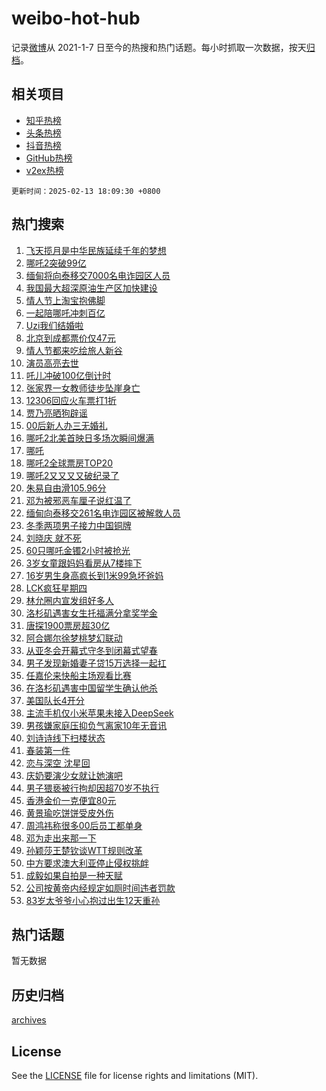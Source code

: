 # weibo-hot-hub

记录[微博](https://www.weibo.com)从 2021-1-7 日至今的热搜和热门话题。每小时抓取一次数据，按天[归档](archives)。

## 相关项目

- [知乎热榜](https://github.com/lonnyzhang423/zhihu-hot-hub)
- [头条热榜](https://github.com/lonnyzhang423/toutiao-hot-hub)
- [抖音热榜](https://github.com/lonnyzhang423/douyin-hot-hub)
- [GitHub热榜](https://github.com/lonnyzhang423/github-hot-hub)
- [v2ex热榜](https://github.com/lonnyzhang423/v2ex-hot-hub)


`更新时间：2025-02-13 18:09:30 +0800`

## 热门搜索

1. [飞天揽月是中华民族延续千年的梦想](https://m.weibo.cn/search?containerid=100103type%3D1%26t%3D10%26q%3D%23%E9%A3%9E%E5%A4%A9%E6%8F%BD%E6%9C%88%E6%98%AF%E4%B8%AD%E5%8D%8E%E6%B0%91%E6%97%8F%E5%BB%B6%E7%BB%AD%E5%8D%83%E5%B9%B4%E7%9A%84%E6%A2%A6%E6%83%B3%23&stream_entry_id=51&isnewpage=1&extparam=seat%3D1%26stream_entry_id%3D51%26c_type%3D51%26pos%3D0%26cate%3D10103%26q%3D%2523%25E9%25A3%259E%25E5%25A4%25A9%25E6%258F%25BD%25E6%259C%2588%25E6%2598%25AF%25E4%25B8%25AD%25E5%258D%258E%25E6%25B0%2591%25E6%2597%258F%25E5%25BB%25B6%25E7%25BB%25AD%25E5%258D%2583%25E5%25B9%25B4%25E7%259A%2584%25E6%25A2%25A6%25E6%2583%25B3%2523%26dgr%3D0%26filter_type%3Drealtimehot%26display_time%3D1739441369%26pre_seqid%3D17394413691989217237831)
1. [哪吒2突破99亿](https://m.weibo.cn/search?containerid=100103type%3D1%26t%3D10%26q%3D%23%E5%93%AA%E5%90%922%E7%AA%81%E7%A0%B499%E4%BA%BF%23&stream_entry_id=31&isnewpage=1&extparam=seat%3D1%26lcate%3D5001%26q%3D%2523%25E5%2593%25AA%25E5%2590%25922%25E7%25AA%2581%25E7%25A0%25B499%25E4%25BA%25BF%2523%26dgr%3D0%26filter_type%3Drealtimehot%26band_rank%3D1%26c_type%3D31%26pos%3D0%26flag%3D1%26cate%3D5001%26realpos%3D1%26stream_entry_id%3D31%26display_time%3D1739441369%26pre_seqid%3D17394413691989217237831)
1. [缅甸将向泰移交7000名电诈园区人员](https://m.weibo.cn/search?containerid=100103type%3D1%26t%3D10%26q%3D%23%E7%BC%85%E7%94%B8%E5%B0%86%E5%90%91%E6%B3%B0%E7%A7%BB%E4%BA%A47000%E5%90%8D%E7%94%B5%E8%AF%88%E5%9B%AD%E5%8C%BA%E4%BA%BA%E5%91%98%23&stream_entry_id=31&isnewpage=1&extparam=seat%3D1%26lcate%3D5001%26q%3D%2523%25E7%25BC%2585%25E7%2594%25B8%25E5%25B0%2586%25E5%2590%2591%25E6%25B3%25B0%25E7%25A7%25BB%25E4%25BA%25A47000%25E5%2590%258D%25E7%2594%25B5%25E8%25AF%2588%25E5%259B%25AD%25E5%258C%25BA%25E4%25BA%25BA%25E5%2591%2598%2523%26dgr%3D0%26filter_type%3Drealtimehot%26band_rank%3D2%26c_type%3D31%26pos%3D1%26flag%3D1%26cate%3D5001%26realpos%3D2%26stream_entry_id%3D31%26display_time%3D1739441369%26pre_seqid%3D17394413691989217237831)
1. [我国最大超深原油生产区加快建设](https://m.weibo.cn/search?containerid=100103type%3D1%26t%3D10%26q%3D%23%E6%88%91%E5%9B%BD%E6%9C%80%E5%A4%A7%E8%B6%85%E6%B7%B1%E5%8E%9F%E6%B2%B9%E7%94%9F%E4%BA%A7%E5%8C%BA%E5%8A%A0%E5%BF%AB%E5%BB%BA%E8%AE%BE%23&stream_entry_id=31&isnewpage=1&extparam=seat%3D1%26lcate%3D5001%26q%3D%2523%25E6%2588%2591%25E5%259B%25BD%25E6%259C%2580%25E5%25A4%25A7%25E8%25B6%2585%25E6%25B7%25B1%25E5%258E%259F%25E6%25B2%25B9%25E7%2594%259F%25E4%25BA%25A7%25E5%258C%25BA%25E5%258A%25A0%25E5%25BF%25AB%25E5%25BB%25BA%25E8%25AE%25BE%2523%26dgr%3D0%26filter_type%3Drealtimehot%26band_rank%3D3%26c_type%3D31%26pos%3D2%26flag%3D1%26cate%3D5001%26realpos%3D3%26stream_entry_id%3D31%26display_time%3D1739441369%26pre_seqid%3D17394413691989217237831)
1. [情人节上淘宝抱佛脚](https://m.weibo.cn/search?containerid=100103type%3D1%26t%3D10%26q%3D%23%E6%83%85%E4%BA%BA%E8%8A%82%E4%B8%8A%E6%B7%98%E5%AE%9D%E6%8A%B1%E4%BD%9B%E8%84%9A%23&stream_entry_id=31&isnewpage=1&extparam=seat%3D1%26lcate%3D5001%26q%3D%2523%25E6%2583%2585%25E4%25BA%25BA%25E8%258A%2582%25E4%25B8%258A%25E6%25B7%2598%25E5%25AE%259D%25E6%258A%25B1%25E4%25BD%259B%25E8%2584%259A%2523%26dgr%3D0%26topic_ad%3D1%26adid%3D275898%26c_type%3D31%26pos%3D3%26cate%3D5001%26is_ad_pos%3D1%26band_rank%3D4%26filter_type%3Drealtimehot%26stream_entry_id%3D31%26display_time%3D1739441369%26pre_seqid%3D17394413691989217237831)
1. [一起陪哪吒冲刺百亿](https://m.weibo.cn/search?containerid=100103type%3D1%26t%3D10%26q%3D%23%E4%B8%80%E8%B5%B7%E9%99%AA%E5%93%AA%E5%90%92%E5%86%B2%E5%88%BA%E7%99%BE%E4%BA%BF%23&stream_entry_id=31&isnewpage=1&extparam=seat%3D1%26lcate%3D5001%26q%3D%2523%25E4%25B8%2580%25E8%25B5%25B7%25E9%2599%25AA%25E5%2593%25AA%25E5%2590%2592%25E5%2586%25B2%25E5%2588%25BA%25E7%2599%25BE%25E4%25BA%25BF%2523%26dgr%3D0%26filter_type%3Drealtimehot%26band_rank%3D4%26c_type%3D31%26pos%3D4%26flag%3D16%26cate%3D5001%26realpos%3D4%26stream_entry_id%3D31%26display_time%3D1739441369%26pre_seqid%3D17394413691989217237831)
1. [Uzi我们结婚啦](https://m.weibo.cn/search?containerid=100103type%3D1%26t%3D10%26q%3DUzi%E6%88%91%E4%BB%AC%E7%BB%93%E5%A9%9A%E5%95%A6&stream_entry_id=31&isnewpage=1&extparam=seat%3D1%26lcate%3D5001%26q%3DUzi%25E6%2588%2591%25E4%25BB%25AC%25E7%25BB%2593%25E5%25A9%259A%25E5%2595%25A6%26dgr%3D0%26filter_type%3Drealtimehot%26band_rank%3D5%26c_type%3D31%26pos%3D5%26flag%3D1%26cate%3D5001%26realpos%3D5%26stream_entry_id%3D31%26display_time%3D1739441369%26pre_seqid%3D17394413691989217237831)
1. [北京到成都票价仅47元](https://m.weibo.cn/search?containerid=100103type%3D1%26t%3D10%26q%3D%23%E5%8C%97%E4%BA%AC%E5%88%B0%E6%88%90%E9%83%BD%E7%A5%A8%E4%BB%B7%E4%BB%8547%E5%85%83%23&stream_entry_id=31&isnewpage=1&extparam=seat%3D1%26lcate%3D5001%26q%3D%2523%25E5%258C%2597%25E4%25BA%25AC%25E5%2588%25B0%25E6%2588%2590%25E9%2583%25BD%25E7%25A5%25A8%25E4%25BB%25B7%25E4%25BB%258547%25E5%2585%2583%2523%26dgr%3D0%26filter_type%3Drealtimehot%26band_rank%3D6%26c_type%3D31%26pos%3D6%26flag%3D1%26cate%3D5001%26realpos%3D6%26stream_entry_id%3D31%26display_time%3D1739441369%26pre_seqid%3D17394413691989217237831)
1. [情人节都来吃绘旅人新谷](https://m.weibo.cn/search?containerid=100103type%3D1%26t%3D10%26q%3D%23%E6%83%85%E4%BA%BA%E8%8A%82%E9%83%BD%E6%9D%A5%E5%90%83%E7%BB%98%E6%97%85%E4%BA%BA%E6%96%B0%E8%B0%B7%23&stream_entry_id=31&isnewpage=1&extparam=seat%3D1%26lcate%3D5001%26q%3D%2523%25E6%2583%2585%25E4%25BA%25BA%25E8%258A%2582%25E9%2583%25BD%25E6%259D%25A5%25E5%2590%2583%25E7%25BB%2598%25E6%2597%2585%25E4%25BA%25BA%25E6%2596%25B0%25E8%25B0%25B7%2523%26dgr%3D0%26topic_ad%3D1%26adid%3D275975%26c_type%3D31%26pos%3D7%26cate%3D5001%26is_ad_pos%3D1%26band_rank%3D7%26filter_type%3Drealtimehot%26stream_entry_id%3D31%26display_time%3D1739441369%26pre_seqid%3D17394413691989217237831)
1. [演员高亮去世](https://m.weibo.cn/search?containerid=100103type%3D1%26t%3D10%26q%3D%23%E6%BC%94%E5%91%98%E9%AB%98%E4%BA%AE%E5%8E%BB%E4%B8%96%23&stream_entry_id=31&isnewpage=1&extparam=seat%3D1%26lcate%3D5001%26q%3D%2523%25E6%25BC%2594%25E5%2591%2598%25E9%25AB%2598%25E4%25BA%25AE%25E5%258E%25BB%25E4%25B8%2596%2523%26dgr%3D0%26filter_type%3Drealtimehot%26band_rank%3D7%26c_type%3D31%26pos%3D8%26flag%3D1%26cate%3D5001%26realpos%3D7%26stream_entry_id%3D31%26display_time%3D1739441369%26pre_seqid%3D17394413691989217237831)
1. [吒儿冲破100亿倒计时](https://m.weibo.cn/search?containerid=100103type%3D1%26t%3D10%26q%3D%23%E5%90%92%E5%84%BF%E5%86%B2%E7%A0%B4100%E4%BA%BF%E5%80%92%E8%AE%A1%E6%97%B6%23&stream_entry_id=31&isnewpage=1&extparam=seat%3D1%26lcate%3D5001%26q%3D%2523%25E5%2590%2592%25E5%2584%25BF%25E5%2586%25B2%25E7%25A0%25B4100%25E4%25BA%25BF%25E5%2580%2592%25E8%25AE%25A1%25E6%2597%25B6%2523%26dgr%3D0%26filter_type%3Drealtimehot%26band_rank%3D8%26c_type%3D31%26pos%3D9%26flag%3D16%26cate%3D5001%26realpos%3D8%26stream_entry_id%3D31%26display_time%3D1739441369%26pre_seqid%3D17394413691989217237831)
1. [张家界一女教师徒步坠崖身亡](https://m.weibo.cn/search?containerid=100103type%3D1%26t%3D10%26q%3D%23%E5%BC%A0%E5%AE%B6%E7%95%8C%E4%B8%80%E5%A5%B3%E6%95%99%E5%B8%88%E5%BE%92%E6%AD%A5%E5%9D%A0%E5%B4%96%E8%BA%AB%E4%BA%A1%23&stream_entry_id=31&isnewpage=1&extparam=seat%3D1%26lcate%3D5001%26q%3D%2523%25E5%25BC%25A0%25E5%25AE%25B6%25E7%2595%258C%25E4%25B8%2580%25E5%25A5%25B3%25E6%2595%2599%25E5%25B8%2588%25E5%25BE%2592%25E6%25AD%25A5%25E5%259D%25A0%25E5%25B4%2596%25E8%25BA%25AB%25E4%25BA%25A1%2523%26dgr%3D0%26filter_type%3Drealtimehot%26band_rank%3D9%26c_type%3D31%26pos%3D10%26flag%3D0%26cate%3D5001%26realpos%3D9%26stream_entry_id%3D31%26display_time%3D1739441369%26pre_seqid%3D17394413691989217237831)
1. [12306回应火车票打1折](https://m.weibo.cn/search?containerid=100103type%3D1%26t%3D10%26q%3D%2312306%E5%9B%9E%E5%BA%94%E7%81%AB%E8%BD%A6%E7%A5%A8%E6%89%931%E6%8A%98%23&stream_entry_id=31&isnewpage=1&extparam=seat%3D1%26lcate%3D5001%26q%3D%252312306%25E5%259B%259E%25E5%25BA%2594%25E7%2581%25AB%25E8%25BD%25A6%25E7%25A5%25A8%25E6%2589%25931%25E6%258A%2598%2523%26dgr%3D0%26filter_type%3Drealtimehot%26band_rank%3D10%26c_type%3D31%26pos%3D11%26flag%3D1%26cate%3D5001%26realpos%3D10%26stream_entry_id%3D31%26display_time%3D1739441369%26pre_seqid%3D17394413691989217237831)
1. [贾乃亮晒狗辟谣](https://m.weibo.cn/search?containerid=100103type%3D1%26t%3D10%26q%3D%E8%B4%BE%E4%B9%83%E4%BA%AE%E6%99%92%E7%8B%97%E8%BE%9F%E8%B0%A3&stream_entry_id=31&isnewpage=1&extparam=seat%3D1%26lcate%3D5001%26q%3D%25E8%25B4%25BE%25E4%25B9%2583%25E4%25BA%25AE%25E6%2599%2592%25E7%258B%2597%25E8%25BE%259F%25E8%25B0%25A3%26dgr%3D0%26filter_type%3Drealtimehot%26band_rank%3D11%26c_type%3D31%26pos%3D12%26flag%3D2%26cate%3D5001%26realpos%3D11%26stream_entry_id%3D31%26display_time%3D1739441369%26pre_seqid%3D17394413691989217237831)
1. [00后新人办三无婚礼](https://m.weibo.cn/search?containerid=100103type%3D1%26t%3D10%26q%3D%2300%E5%90%8E%E6%96%B0%E4%BA%BA%E5%8A%9E%E4%B8%89%E6%97%A0%E5%A9%9A%E7%A4%BC%23&stream_entry_id=31&isnewpage=1&extparam=seat%3D1%26lcate%3D5001%26q%3D%252300%25E5%2590%258E%25E6%2596%25B0%25E4%25BA%25BA%25E5%258A%259E%25E4%25B8%2589%25E6%2597%25A0%25E5%25A9%259A%25E7%25A4%25BC%2523%26dgr%3D0%26filter_type%3Drealtimehot%26band_rank%3D12%26c_type%3D31%26pos%3D13%26flag%3D1%26cate%3D5001%26realpos%3D12%26stream_entry_id%3D31%26display_time%3D1739441369%26pre_seqid%3D17394413691989217237831)
1. [哪吒2北美首映日多场次瞬间爆满](https://m.weibo.cn/search?containerid=100103type%3D1%26t%3D10%26q%3D%23%E5%93%AA%E5%90%922%E5%8C%97%E7%BE%8E%E9%A6%96%E6%98%A0%E6%97%A5%E5%A4%9A%E5%9C%BA%E6%AC%A1%E7%9E%AC%E9%97%B4%E7%88%86%E6%BB%A1%23&stream_entry_id=31&isnewpage=1&extparam=seat%3D1%26lcate%3D5001%26q%3D%2523%25E5%2593%25AA%25E5%2590%25922%25E5%258C%2597%25E7%25BE%258E%25E9%25A6%2596%25E6%2598%25A0%25E6%2597%25A5%25E5%25A4%259A%25E5%259C%25BA%25E6%25AC%25A1%25E7%259E%25AC%25E9%2597%25B4%25E7%2588%2586%25E6%25BB%25A1%2523%26dgr%3D0%26filter_type%3Drealtimehot%26band_rank%3D13%26c_type%3D31%26pos%3D14%26flag%3D1%26cate%3D5001%26realpos%3D13%26stream_entry_id%3D31%26display_time%3D1739441369%26pre_seqid%3D17394413691989217237831)
1. [哪吒](https://m.weibo.cn/search?containerid=100103type%3D1%26t%3D10%26q%3D%E5%93%AA%E5%90%92&stream_entry_id=31&isnewpage=1&extparam=seat%3D1%26lcate%3D5001%26q%3D%25E5%2593%25AA%25E5%2590%2592%26dgr%3D0%26filter_type%3Drealtimehot%26band_rank%3D14%26c_type%3D31%26pos%3D15%26flag%3D0%26cate%3D5001%26realpos%3D14%26stream_entry_id%3D31%26display_time%3D1739441369%26pre_seqid%3D17394413691989217237831)
1. [哪吒2全球票房TOP20](https://m.weibo.cn/search?containerid=100103type%3D1%26t%3D10%26q%3D%23%E5%93%AA%E5%90%922%E5%85%A8%E7%90%83%E7%A5%A8%E6%88%BFTOP20%23&stream_entry_id=31&isnewpage=1&extparam=seat%3D1%26lcate%3D5001%26q%3D%2523%25E5%2593%25AA%25E5%2590%25922%25E5%2585%25A8%25E7%2590%2583%25E7%25A5%25A8%25E6%2588%25BFTOP20%2523%26dgr%3D0%26filter_type%3Drealtimehot%26band_rank%3D15%26c_type%3D31%26pos%3D16%26flag%3D0%26cate%3D5001%26realpos%3D15%26stream_entry_id%3D31%26display_time%3D1739441369%26pre_seqid%3D17394413691989217237831)
1. [哪吒2又又又又破纪录了](https://m.weibo.cn/search?containerid=100103type%3D1%26t%3D10%26q%3D%23%E5%93%AA%E5%90%922%E5%8F%88%E5%8F%88%E5%8F%88%E5%8F%88%E7%A0%B4%E7%BA%AA%E5%BD%95%E4%BA%86%23&stream_entry_id=31&isnewpage=1&extparam=seat%3D1%26lcate%3D5001%26q%3D%2523%25E5%2593%25AA%25E5%2590%25922%25E5%258F%2588%25E5%258F%2588%25E5%258F%2588%25E5%258F%2588%25E7%25A0%25B4%25E7%25BA%25AA%25E5%25BD%2595%25E4%25BA%2586%2523%26dgr%3D0%26filter_type%3Drealtimehot%26band_rank%3D16%26c_type%3D31%26pos%3D17%26flag%3D1%26cate%3D5001%26realpos%3D16%26stream_entry_id%3D31%26display_time%3D1739441369%26pre_seqid%3D17394413691989217237831)
1. [朱易自由滑105.96分](https://m.weibo.cn/search?containerid=100103type%3D1%26t%3D10%26q%3D%23%E6%9C%B1%E6%98%93%E8%87%AA%E7%94%B1%E6%BB%91105.96%E5%88%86%23&stream_entry_id=31&isnewpage=1&extparam=seat%3D1%26lcate%3D5001%26q%3D%2523%25E6%259C%25B1%25E6%2598%2593%25E8%2587%25AA%25E7%2594%25B1%25E6%25BB%2591105.96%25E5%2588%2586%2523%26dgr%3D0%26filter_type%3Drealtimehot%26band_rank%3D17%26c_type%3D31%26pos%3D18%26flag%3D1%26cate%3D5001%26realpos%3D17%26stream_entry_id%3D31%26display_time%3D1739441369%26pre_seqid%3D17394413691989217237831)
1. [邓为被邪恶车厘子说红温了](https://m.weibo.cn/search?containerid=100103type%3D1%26t%3D10%26q%3D%23%E9%82%93%E4%B8%BA%E8%A2%AB%E9%82%AA%E6%81%B6%E8%BD%A6%E5%8E%98%E5%AD%90%E8%AF%B4%E7%BA%A2%E6%B8%A9%E4%BA%86%23&stream_entry_id=31&isnewpage=1&extparam=seat%3D1%26lcate%3D5001%26q%3D%2523%25E9%2582%2593%25E4%25B8%25BA%25E8%25A2%25AB%25E9%2582%25AA%25E6%2581%25B6%25E8%25BD%25A6%25E5%258E%2598%25E5%25AD%2590%25E8%25AF%25B4%25E7%25BA%25A2%25E6%25B8%25A9%25E4%25BA%2586%2523%26dgr%3D0%26filter_type%3Drealtimehot%26band_rank%3D18%26c_type%3D31%26pos%3D19%26flag%3D1%26cate%3D5001%26realpos%3D18%26stream_entry_id%3D31%26display_time%3D1739441369%26pre_seqid%3D17394413691989217237831)
1. [缅甸向泰移交261名电诈园区被解救人员](https://m.weibo.cn/search?containerid=100103type%3D1%26t%3D10%26q%3D%23%E7%BC%85%E7%94%B8%E5%90%91%E6%B3%B0%E7%A7%BB%E4%BA%A4261%E5%90%8D%E7%94%B5%E8%AF%88%E5%9B%AD%E5%8C%BA%E8%A2%AB%E8%A7%A3%E6%95%91%E4%BA%BA%E5%91%98%23&stream_entry_id=31&isnewpage=1&extparam=seat%3D1%26lcate%3D5001%26q%3D%2523%25E7%25BC%2585%25E7%2594%25B8%25E5%2590%2591%25E6%25B3%25B0%25E7%25A7%25BB%25E4%25BA%25A4261%25E5%2590%258D%25E7%2594%25B5%25E8%25AF%2588%25E5%259B%25AD%25E5%258C%25BA%25E8%25A2%25AB%25E8%25A7%25A3%25E6%2595%2591%25E4%25BA%25BA%25E5%2591%2598%2523%26dgr%3D0%26filter_type%3Drealtimehot%26band_rank%3D19%26c_type%3D31%26pos%3D20%26flag%3D0%26cate%3D5001%26realpos%3D19%26stream_entry_id%3D31%26display_time%3D1739441369%26pre_seqid%3D17394413691989217237831)
1. [冬季两项男子接力中国铜牌](https://m.weibo.cn/search?containerid=100103type%3D1%26t%3D10%26q%3D%23%E5%86%AC%E5%AD%A3%E4%B8%A4%E9%A1%B9%E7%94%B7%E5%AD%90%E6%8E%A5%E5%8A%9B%E4%B8%AD%E5%9B%BD%E9%93%9C%E7%89%8C%23&stream_entry_id=31&isnewpage=1&extparam=seat%3D1%26lcate%3D5001%26q%3D%2523%25E5%2586%25AC%25E5%25AD%25A3%25E4%25B8%25A4%25E9%25A1%25B9%25E7%2594%25B7%25E5%25AD%2590%25E6%258E%25A5%25E5%258A%259B%25E4%25B8%25AD%25E5%259B%25BD%25E9%2593%259C%25E7%2589%258C%2523%26dgr%3D0%26filter_type%3Drealtimehot%26band_rank%3D20%26c_type%3D31%26pos%3D21%26flag%3D1%26cate%3D5001%26realpos%3D20%26stream_entry_id%3D31%26display_time%3D1739441369%26pre_seqid%3D17394413691989217237831)
1. [刘晓庆 就不死](https://m.weibo.cn/search?containerid=100103type%3D1%26t%3D10%26q%3D%E5%88%98%E6%99%93%E5%BA%86+%E5%B0%B1%E4%B8%8D%E6%AD%BB&stream_entry_id=31&isnewpage=1&extparam=seat%3D1%26lcate%3D5001%26q%3D%25E5%2588%2598%25E6%2599%2593%25E5%25BA%2586%2520%25E5%25B0%25B1%25E4%25B8%258D%25E6%25AD%25BB%26dgr%3D0%26filter_type%3Drealtimehot%26band_rank%3D21%26c_type%3D31%26pos%3D22%26flag%3D2%26cate%3D5001%26realpos%3D21%26stream_entry_id%3D31%26display_time%3D1739441369%26pre_seqid%3D17394413691989217237831)
1. [60只哪吒金镯2小时被抢光](https://m.weibo.cn/search?containerid=100103type%3D1%26t%3D10%26q%3D%2360%E5%8F%AA%E5%93%AA%E5%90%92%E9%87%91%E9%95%AF2%E5%B0%8F%E6%97%B6%E8%A2%AB%E6%8A%A2%E5%85%89%23&stream_entry_id=31&isnewpage=1&extparam=seat%3D1%26lcate%3D5001%26q%3D%252360%25E5%258F%25AA%25E5%2593%25AA%25E5%2590%2592%25E9%2587%2591%25E9%2595%25AF2%25E5%25B0%258F%25E6%2597%25B6%25E8%25A2%25AB%25E6%258A%25A2%25E5%2585%2589%2523%26dgr%3D0%26filter_type%3Drealtimehot%26band_rank%3D22%26c_type%3D31%26pos%3D23%26flag%3D1%26cate%3D5001%26realpos%3D22%26stream_entry_id%3D31%26display_time%3D1739441369%26pre_seqid%3D17394413691989217237831)
1. [3岁女童跟妈妈看房从7楼摔下](https://m.weibo.cn/search?containerid=100103type%3D1%26t%3D10%26q%3D%233%E5%B2%81%E5%A5%B3%E7%AB%A5%E8%B7%9F%E5%A6%88%E5%A6%88%E7%9C%8B%E6%88%BF%E4%BB%8E7%E6%A5%BC%E6%91%94%E4%B8%8B%23&stream_entry_id=31&isnewpage=1&extparam=seat%3D1%26lcate%3D5001%26q%3D%25233%25E5%25B2%2581%25E5%25A5%25B3%25E7%25AB%25A5%25E8%25B7%259F%25E5%25A6%2588%25E5%25A6%2588%25E7%259C%258B%25E6%2588%25BF%25E4%25BB%258E7%25E6%25A5%25BC%25E6%2591%2594%25E4%25B8%258B%2523%26dgr%3D0%26filter_type%3Drealtimehot%26band_rank%3D23%26c_type%3D31%26pos%3D24%26flag%3D1%26cate%3D5001%26realpos%3D23%26stream_entry_id%3D31%26display_time%3D1739441369%26pre_seqid%3D17394413691989217237831)
1. [16岁男生身高疯长到1米99急坏爸妈](https://m.weibo.cn/search?containerid=100103type%3D1%26t%3D10%26q%3D%2316%E5%B2%81%E7%94%B7%E7%94%9F%E8%BA%AB%E9%AB%98%E7%96%AF%E9%95%BF%E5%88%B01%E7%B1%B399%E6%80%A5%E5%9D%8F%E7%88%B8%E5%A6%88%23&stream_entry_id=31&isnewpage=1&extparam=seat%3D1%26lcate%3D5001%26q%3D%252316%25E5%25B2%2581%25E7%2594%25B7%25E7%2594%259F%25E8%25BA%25AB%25E9%25AB%2598%25E7%2596%25AF%25E9%2595%25BF%25E5%2588%25B01%25E7%25B1%25B399%25E6%2580%25A5%25E5%259D%258F%25E7%2588%25B8%25E5%25A6%2588%2523%26dgr%3D0%26filter_type%3Drealtimehot%26band_rank%3D24%26c_type%3D31%26pos%3D25%26flag%3D0%26cate%3D5001%26realpos%3D24%26stream_entry_id%3D31%26display_time%3D1739441369%26pre_seqid%3D17394413691989217237831)
1. [LCK疯狂星期四](https://m.weibo.cn/search?containerid=100103type%3D1%26t%3D10%26q%3D%23LCK%E7%96%AF%E7%8B%82%E6%98%9F%E6%9C%9F%E5%9B%9B%23&stream_entry_id=31&isnewpage=1&extparam=seat%3D1%26lcate%3D5001%26q%3D%2523LCK%25E7%2596%25AF%25E7%258B%2582%25E6%2598%259F%25E6%259C%259F%25E5%259B%259B%2523%26dgr%3D0%26filter_type%3Drealtimehot%26band_rank%3D25%26c_type%3D31%26pos%3D26%26flag%3D1%26cate%3D5001%26realpos%3D25%26stream_entry_id%3D31%26display_time%3D1739441369%26pre_seqid%3D17394413691989217237831)
1. [林允圈内宣发组好多人](https://m.weibo.cn/search?containerid=100103type%3D1%26t%3D10%26q%3D%23%E6%9E%97%E5%85%81%E5%9C%88%E5%86%85%E5%AE%A3%E5%8F%91%E7%BB%84%E5%A5%BD%E5%A4%9A%E4%BA%BA%23&stream_entry_id=31&isnewpage=1&extparam=seat%3D1%26lcate%3D5001%26q%3D%2523%25E6%259E%2597%25E5%2585%2581%25E5%259C%2588%25E5%2586%2585%25E5%25AE%25A3%25E5%258F%2591%25E7%25BB%2584%25E5%25A5%25BD%25E5%25A4%259A%25E4%25BA%25BA%2523%26dgr%3D0%26filter_type%3Drealtimehot%26band_rank%3D26%26c_type%3D31%26pos%3D27%26flag%3D1%26cate%3D5001%26realpos%3D26%26stream_entry_id%3D31%26display_time%3D1739441369%26pre_seqid%3D17394413691989217237831)
1. [洛杉矶遇害女生托福满分拿奖学金](https://m.weibo.cn/search?containerid=100103type%3D1%26t%3D10%26q%3D%23%E6%B4%9B%E6%9D%89%E7%9F%B6%E9%81%87%E5%AE%B3%E5%A5%B3%E7%94%9F%E6%89%98%E7%A6%8F%E6%BB%A1%E5%88%86%E6%8B%BF%E5%A5%96%E5%AD%A6%E9%87%91%23&stream_entry_id=31&isnewpage=1&extparam=seat%3D1%26lcate%3D5001%26q%3D%2523%25E6%25B4%259B%25E6%259D%2589%25E7%259F%25B6%25E9%2581%2587%25E5%25AE%25B3%25E5%25A5%25B3%25E7%2594%259F%25E6%2589%2598%25E7%25A6%258F%25E6%25BB%25A1%25E5%2588%2586%25E6%258B%25BF%25E5%25A5%2596%25E5%25AD%25A6%25E9%2587%2591%2523%26dgr%3D0%26filter_type%3Drealtimehot%26band_rank%3D27%26c_type%3D31%26pos%3D28%26flag%3D1%26cate%3D5001%26realpos%3D27%26stream_entry_id%3D31%26display_time%3D1739441369%26pre_seqid%3D17394413691989217237831)
1. [唐探1900票房超30亿](https://m.weibo.cn/search?containerid=100103type%3D1%26t%3D10%26q%3D%23%E5%94%90%E6%8E%A21900%E7%A5%A8%E6%88%BF%E8%B6%8530%E4%BA%BF%23&stream_entry_id=31&isnewpage=1&extparam=seat%3D1%26lcate%3D5001%26q%3D%2523%25E5%2594%2590%25E6%258E%25A21900%25E7%25A5%25A8%25E6%2588%25BF%25E8%25B6%258530%25E4%25BA%25BF%2523%26dgr%3D0%26filter_type%3Drealtimehot%26band_rank%3D28%26c_type%3D31%26pos%3D29%26flag%3D1%26cate%3D5001%26realpos%3D28%26stream_entry_id%3D31%26display_time%3D1739441369%26pre_seqid%3D17394413691989217237831)
1. [阿合娜尔徐梦桃梦幻联动](https://m.weibo.cn/search?containerid=100103type%3D1%26t%3D10%26q%3D%23%E9%98%BF%E5%90%88%E5%A8%9C%E5%B0%94%E5%BE%90%E6%A2%A6%E6%A1%83%E6%A2%A6%E5%B9%BB%E8%81%94%E5%8A%A8%23&stream_entry_id=31&isnewpage=1&extparam=seat%3D1%26lcate%3D5001%26q%3D%2523%25E9%2598%25BF%25E5%2590%2588%25E5%25A8%259C%25E5%25B0%2594%25E5%25BE%2590%25E6%25A2%25A6%25E6%25A1%2583%25E6%25A2%25A6%25E5%25B9%25BB%25E8%2581%2594%25E5%258A%25A8%2523%26dgr%3D0%26filter_type%3Drealtimehot%26band_rank%3D29%26c_type%3D31%26pos%3D30%26flag%3D1%26cate%3D5001%26realpos%3D29%26stream_entry_id%3D31%26display_time%3D1739441369%26pre_seqid%3D17394413691989217237831)
1. [从亚冬会开幕式守冬到闭幕式望春](https://m.weibo.cn/search?containerid=100103type%3D1%26t%3D10%26q%3D%23%E4%BB%8E%E4%BA%9A%E5%86%AC%E4%BC%9A%E5%BC%80%E5%B9%95%E5%BC%8F%E5%AE%88%E5%86%AC%E5%88%B0%E9%97%AD%E5%B9%95%E5%BC%8F%E6%9C%9B%E6%98%A5%23&stream_entry_id=31&isnewpage=1&extparam=seat%3D1%26lcate%3D5001%26q%3D%2523%25E4%25BB%258E%25E4%25BA%259A%25E5%2586%25AC%25E4%25BC%259A%25E5%25BC%2580%25E5%25B9%2595%25E5%25BC%258F%25E5%25AE%2588%25E5%2586%25AC%25E5%2588%25B0%25E9%2597%25AD%25E5%25B9%2595%25E5%25BC%258F%25E6%259C%259B%25E6%2598%25A5%2523%26dgr%3D0%26filter_type%3Drealtimehot%26band_rank%3D30%26c_type%3D31%26pos%3D31%26flag%3D1%26cate%3D5001%26realpos%3D30%26stream_entry_id%3D31%26display_time%3D1739441369%26pre_seqid%3D17394413691989217237831)
1. [男子发现新婚妻子贷15万选择一起扛](https://m.weibo.cn/search?containerid=100103type%3D1%26t%3D10%26q%3D%23%E7%94%B7%E5%AD%90%E5%8F%91%E7%8E%B0%E6%96%B0%E5%A9%9A%E5%A6%BB%E5%AD%90%E8%B4%B715%E4%B8%87%E9%80%89%E6%8B%A9%E4%B8%80%E8%B5%B7%E6%89%9B%23&stream_entry_id=31&isnewpage=1&extparam=seat%3D1%26lcate%3D5001%26q%3D%2523%25E7%2594%25B7%25E5%25AD%2590%25E5%258F%2591%25E7%258E%25B0%25E6%2596%25B0%25E5%25A9%259A%25E5%25A6%25BB%25E5%25AD%2590%25E8%25B4%25B715%25E4%25B8%2587%25E9%2580%2589%25E6%258B%25A9%25E4%25B8%2580%25E8%25B5%25B7%25E6%2589%259B%2523%26dgr%3D0%26filter_type%3Drealtimehot%26band_rank%3D31%26c_type%3D31%26pos%3D32%26flag%3D0%26cate%3D5001%26realpos%3D31%26stream_entry_id%3D31%26display_time%3D1739441369%26pre_seqid%3D17394413691989217237831)
1. [任嘉伦来快船主场观看比赛](https://m.weibo.cn/search?containerid=100103type%3D1%26t%3D10%26q%3D%23%E4%BB%BB%E5%98%89%E4%BC%A6%E6%9D%A5%E5%BF%AB%E8%88%B9%E4%B8%BB%E5%9C%BA%E8%A7%82%E7%9C%8B%E6%AF%94%E8%B5%9B%23&stream_entry_id=31&isnewpage=1&extparam=seat%3D1%26lcate%3D5001%26q%3D%2523%25E4%25BB%25BB%25E5%2598%2589%25E4%25BC%25A6%25E6%259D%25A5%25E5%25BF%25AB%25E8%2588%25B9%25E4%25B8%25BB%25E5%259C%25BA%25E8%25A7%2582%25E7%259C%258B%25E6%25AF%2594%25E8%25B5%259B%2523%26dgr%3D0%26filter_type%3Drealtimehot%26band_rank%3D32%26c_type%3D31%26pos%3D33%26flag%3D1%26cate%3D5001%26realpos%3D32%26stream_entry_id%3D31%26display_time%3D1739441369%26pre_seqid%3D17394413691989217237831)
1. [在洛杉矶遇害中国留学生确认他杀](https://m.weibo.cn/search?containerid=100103type%3D1%26t%3D10%26q%3D%23%E5%9C%A8%E6%B4%9B%E6%9D%89%E7%9F%B6%E9%81%87%E5%AE%B3%E4%B8%AD%E5%9B%BD%E7%95%99%E5%AD%A6%E7%94%9F%E7%A1%AE%E8%AE%A4%E4%BB%96%E6%9D%80%23&stream_entry_id=31&isnewpage=1&extparam=seat%3D1%26lcate%3D5001%26q%3D%2523%25E5%259C%25A8%25E6%25B4%259B%25E6%259D%2589%25E7%259F%25B6%25E9%2581%2587%25E5%25AE%25B3%25E4%25B8%25AD%25E5%259B%25BD%25E7%2595%2599%25E5%25AD%25A6%25E7%2594%259F%25E7%25A1%25AE%25E8%25AE%25A4%25E4%25BB%2596%25E6%259D%2580%2523%26dgr%3D0%26filter_type%3Drealtimehot%26band_rank%3D33%26c_type%3D31%26pos%3D34%26flag%3D0%26cate%3D5001%26realpos%3D33%26stream_entry_id%3D31%26display_time%3D1739441369%26pre_seqid%3D17394413691989217237831)
1. [美国队长4开分](https://m.weibo.cn/search?containerid=100103type%3D1%26t%3D10%26q%3D%23%E7%BE%8E%E5%9B%BD%E9%98%9F%E9%95%BF4%E5%BC%80%E5%88%86%23&stream_entry_id=31&isnewpage=1&extparam=seat%3D1%26lcate%3D5001%26q%3D%2523%25E7%25BE%258E%25E5%259B%25BD%25E9%2598%259F%25E9%2595%25BF4%25E5%25BC%2580%25E5%2588%2586%2523%26dgr%3D0%26filter_type%3Drealtimehot%26band_rank%3D34%26c_type%3D31%26pos%3D35%26flag%3D0%26cate%3D5001%26realpos%3D34%26stream_entry_id%3D31%26display_time%3D1739441369%26pre_seqid%3D17394413691989217237831)
1. [主流手机仅小米苹果未接入DeepSeek](https://m.weibo.cn/search?containerid=100103type%3D1%26t%3D10%26q%3D%23%E4%B8%BB%E6%B5%81%E6%89%8B%E6%9C%BA%E4%BB%85%E5%B0%8F%E7%B1%B3%E8%8B%B9%E6%9E%9C%E6%9C%AA%E6%8E%A5%E5%85%A5DeepSeek%23&stream_entry_id=31&isnewpage=1&extparam=seat%3D1%26lcate%3D5001%26q%3D%2523%25E4%25B8%25BB%25E6%25B5%2581%25E6%2589%258B%25E6%259C%25BA%25E4%25BB%2585%25E5%25B0%258F%25E7%25B1%25B3%25E8%258B%25B9%25E6%259E%259C%25E6%259C%25AA%25E6%258E%25A5%25E5%2585%25A5DeepSeek%2523%26dgr%3D0%26filter_type%3Drealtimehot%26band_rank%3D35%26c_type%3D31%26pos%3D36%26flag%3D0%26cate%3D5001%26realpos%3D35%26stream_entry_id%3D31%26display_time%3D1739441369%26pre_seqid%3D17394413691989217237831)
1. [男孩嫌家庭压抑负气离家10年无音讯](https://m.weibo.cn/search?containerid=100103type%3D1%26t%3D10%26q%3D%23%E7%94%B7%E5%AD%A9%E5%AB%8C%E5%AE%B6%E5%BA%AD%E5%8E%8B%E6%8A%91%E8%B4%9F%E6%B0%94%E7%A6%BB%E5%AE%B610%E5%B9%B4%E6%97%A0%E9%9F%B3%E8%AE%AF%23&stream_entry_id=31&isnewpage=1&extparam=seat%3D1%26lcate%3D5001%26q%3D%2523%25E7%2594%25B7%25E5%25AD%25A9%25E5%25AB%258C%25E5%25AE%25B6%25E5%25BA%25AD%25E5%258E%258B%25E6%258A%2591%25E8%25B4%259F%25E6%25B0%2594%25E7%25A6%25BB%25E5%25AE%25B610%25E5%25B9%25B4%25E6%2597%25A0%25E9%259F%25B3%25E8%25AE%25AF%2523%26dgr%3D0%26filter_type%3Drealtimehot%26band_rank%3D36%26c_type%3D31%26pos%3D37%26flag%3D0%26cate%3D5001%26realpos%3D36%26stream_entry_id%3D31%26display_time%3D1739441369%26pre_seqid%3D17394413691989217237831)
1. [刘诗诗线下扫楼状态](https://m.weibo.cn/search?containerid=100103type%3D1%26t%3D10%26q%3D%23%E5%88%98%E8%AF%97%E8%AF%97%E7%BA%BF%E4%B8%8B%E6%89%AB%E6%A5%BC%E7%8A%B6%E6%80%81%23&stream_entry_id=31&isnewpage=1&extparam=seat%3D1%26lcate%3D5001%26q%3D%2523%25E5%2588%2598%25E8%25AF%2597%25E8%25AF%2597%25E7%25BA%25BF%25E4%25B8%258B%25E6%2589%25AB%25E6%25A5%25BC%25E7%258A%25B6%25E6%2580%2581%2523%26dgr%3D0%26filter_type%3Drealtimehot%26band_rank%3D37%26c_type%3D31%26pos%3D38%26flag%3D0%26cate%3D5001%26realpos%3D37%26stream_entry_id%3D31%26display_time%3D1739441369%26pre_seqid%3D17394413691989217237831)
1. [春装第一件](https://m.weibo.cn/search?containerid=100103type%3D1%26t%3D10%26q%3D%E6%98%A5%E8%A3%85%E7%AC%AC%E4%B8%80%E4%BB%B6&stream_entry_id=31&isnewpage=1&extparam=seat%3D1%26lcate%3D5001%26q%3D%25E6%2598%25A5%25E8%25A3%2585%25E7%25AC%25AC%25E4%25B8%2580%25E4%25BB%25B6%26dgr%3D0%26filter_type%3Drealtimehot%26band_rank%3D38%26c_type%3D31%26pos%3D39%26flag%3D1%26cate%3D5001%26realpos%3D38%26stream_entry_id%3D31%26display_time%3D1739441369%26pre_seqid%3D17394413691989217237831)
1. [恋与深空 沈星回](https://m.weibo.cn/search?containerid=100103type%3D1%26t%3D10%26q%3D%E6%81%8B%E4%B8%8E%E6%B7%B1%E7%A9%BA+%E6%B2%88%E6%98%9F%E5%9B%9E&stream_entry_id=31&isnewpage=1&extparam=seat%3D1%26lcate%3D5001%26q%3D%25E6%2581%258B%25E4%25B8%258E%25E6%25B7%25B1%25E7%25A9%25BA%2520%25E6%25B2%2588%25E6%2598%259F%25E5%259B%259E%26dgr%3D0%26filter_type%3Drealtimehot%26band_rank%3D39%26c_type%3D31%26pos%3D40%26flag%3D1%26cate%3D5001%26realpos%3D39%26stream_entry_id%3D31%26display_time%3D1739441369%26pre_seqid%3D17394413691989217237831)
1. [庆奶要演少女就让她演吧](https://m.weibo.cn/search?containerid=100103type%3D1%26t%3D10%26q%3D%E5%BA%86%E5%A5%B6%E8%A6%81%E6%BC%94%E5%B0%91%E5%A5%B3%E5%B0%B1%E8%AE%A9%E5%A5%B9%E6%BC%94%E5%90%A7&stream_entry_id=31&isnewpage=1&extparam=seat%3D1%26lcate%3D5001%26q%3D%25E5%25BA%2586%25E5%25A5%25B6%25E8%25A6%2581%25E6%25BC%2594%25E5%25B0%2591%25E5%25A5%25B3%25E5%25B0%25B1%25E8%25AE%25A9%25E5%25A5%25B9%25E6%25BC%2594%25E5%2590%25A7%26dgr%3D0%26filter_type%3Drealtimehot%26band_rank%3D40%26c_type%3D31%26pos%3D41%26flag%3D0%26cate%3D5001%26realpos%3D40%26stream_entry_id%3D31%26display_time%3D1739441369%26pre_seqid%3D17394413691989217237831)
1. [男子猥亵被行拘却因超70岁不执行](https://m.weibo.cn/search?containerid=100103type%3D1%26t%3D10%26q%3D%23%E7%94%B7%E5%AD%90%E7%8C%A5%E4%BA%B5%E8%A2%AB%E8%A1%8C%E6%8B%98%E5%8D%B4%E5%9B%A0%E8%B6%8570%E5%B2%81%E4%B8%8D%E6%89%A7%E8%A1%8C%23&stream_entry_id=31&isnewpage=1&extparam=seat%3D1%26lcate%3D5001%26q%3D%2523%25E7%2594%25B7%25E5%25AD%2590%25E7%258C%25A5%25E4%25BA%25B5%25E8%25A2%25AB%25E8%25A1%258C%25E6%258B%2598%25E5%258D%25B4%25E5%259B%25A0%25E8%25B6%258570%25E5%25B2%2581%25E4%25B8%258D%25E6%2589%25A7%25E8%25A1%258C%2523%26dgr%3D0%26filter_type%3Drealtimehot%26band_rank%3D41%26c_type%3D31%26pos%3D42%26flag%3D1%26cate%3D5001%26realpos%3D41%26stream_entry_id%3D31%26display_time%3D1739441369%26pre_seqid%3D17394413691989217237831)
1. [香港金价一克便宜80元](https://m.weibo.cn/search?containerid=100103type%3D1%26t%3D10%26q%3D%23%E9%A6%99%E6%B8%AF%E9%87%91%E4%BB%B7%E4%B8%80%E5%85%8B%E4%BE%BF%E5%AE%9C80%E5%85%83%23&stream_entry_id=31&isnewpage=1&extparam=seat%3D1%26lcate%3D5001%26q%3D%2523%25E9%25A6%2599%25E6%25B8%25AF%25E9%2587%2591%25E4%25BB%25B7%25E4%25B8%2580%25E5%2585%258B%25E4%25BE%25BF%25E5%25AE%259C80%25E5%2585%2583%2523%26dgr%3D0%26filter_type%3Drealtimehot%26band_rank%3D42%26c_type%3D31%26pos%3D43%26flag%3D1%26cate%3D5001%26realpos%3D42%26stream_entry_id%3D31%26display_time%3D1739441369%26pre_seqid%3D17394413691989217237831)
1. [黄景瑜吃饼饼受皮外伤](https://m.weibo.cn/search?containerid=100103type%3D1%26t%3D10%26q%3D%E9%BB%84%E6%99%AF%E7%91%9C%E5%90%83%E9%A5%BC%E9%A5%BC%E5%8F%97%E7%9A%AE%E5%A4%96%E4%BC%A4&stream_entry_id=31&isnewpage=1&extparam=seat%3D1%26lcate%3D5001%26q%3D%25E9%25BB%2584%25E6%2599%25AF%25E7%2591%259C%25E5%2590%2583%25E9%25A5%25BC%25E9%25A5%25BC%25E5%258F%2597%25E7%259A%25AE%25E5%25A4%2596%25E4%25BC%25A4%26dgr%3D0%26filter_type%3Drealtimehot%26band_rank%3D43%26c_type%3D31%26pos%3D44%26flag%3D1%26cate%3D5001%26realpos%3D43%26stream_entry_id%3D31%26display_time%3D1739441369%26pre_seqid%3D17394413691989217237831)
1. [周鸿祎称很多00后员工都单身](https://m.weibo.cn/search?containerid=100103type%3D1%26t%3D10%26q%3D%23%E5%91%A8%E9%B8%BF%E7%A5%8E%E7%A7%B0%E5%BE%88%E5%A4%9A00%E5%90%8E%E5%91%98%E5%B7%A5%E9%83%BD%E5%8D%95%E8%BA%AB%23&stream_entry_id=31&isnewpage=1&extparam=seat%3D1%26lcate%3D5001%26q%3D%2523%25E5%2591%25A8%25E9%25B8%25BF%25E7%25A5%258E%25E7%25A7%25B0%25E5%25BE%2588%25E5%25A4%259A00%25E5%2590%258E%25E5%2591%2598%25E5%25B7%25A5%25E9%2583%25BD%25E5%258D%2595%25E8%25BA%25AB%2523%26dgr%3D0%26filter_type%3Drealtimehot%26band_rank%3D44%26c_type%3D31%26pos%3D45%26flag%3D1%26cate%3D5001%26realpos%3D44%26stream_entry_id%3D31%26display_time%3D1739441369%26pre_seqid%3D17394413691989217237831)
1. [邓为走出来那一下](https://m.weibo.cn/search?containerid=100103type%3D1%26t%3D10%26q%3D%E9%82%93%E4%B8%BA%E8%B5%B0%E5%87%BA%E6%9D%A5%E9%82%A3%E4%B8%80%E4%B8%8B&stream_entry_id=31&isnewpage=1&extparam=seat%3D1%26lcate%3D5001%26q%3D%25E9%2582%2593%25E4%25B8%25BA%25E8%25B5%25B0%25E5%2587%25BA%25E6%259D%25A5%25E9%2582%25A3%25E4%25B8%2580%25E4%25B8%258B%26dgr%3D0%26filter_type%3Drealtimehot%26band_rank%3D45%26c_type%3D31%26pos%3D46%26flag%3D1%26cate%3D5001%26realpos%3D45%26stream_entry_id%3D31%26display_time%3D1739441369%26pre_seqid%3D17394413691989217237831)
1. [孙颖莎王楚钦谈WTT规则改革](https://m.weibo.cn/search?containerid=100103type%3D1%26t%3D10%26q%3D%23%E5%AD%99%E9%A2%96%E8%8E%8E%E7%8E%8B%E6%A5%9A%E9%92%A6%E8%B0%88WTT%E8%A7%84%E5%88%99%E6%94%B9%E9%9D%A9%23&stream_entry_id=31&isnewpage=1&extparam=seat%3D1%26lcate%3D5001%26q%3D%2523%25E5%25AD%2599%25E9%25A2%2596%25E8%258E%258E%25E7%258E%258B%25E6%25A5%259A%25E9%2592%25A6%25E8%25B0%2588WTT%25E8%25A7%2584%25E5%2588%2599%25E6%2594%25B9%25E9%259D%25A9%2523%26dgr%3D0%26filter_type%3Drealtimehot%26band_rank%3D46%26c_type%3D31%26pos%3D47%26flag%3D1%26cate%3D5001%26realpos%3D46%26stream_entry_id%3D31%26display_time%3D1739441369%26pre_seqid%3D17394413691989217237831)
1. [中方要求澳大利亚停止侵权挑衅](https://m.weibo.cn/search?containerid=100103type%3D1%26t%3D10%26q%3D%23%E4%B8%AD%E6%96%B9%E8%A6%81%E6%B1%82%E6%BE%B3%E5%A4%A7%E5%88%A9%E4%BA%9A%E5%81%9C%E6%AD%A2%E4%BE%B5%E6%9D%83%E6%8C%91%E8%A1%85%23&stream_entry_id=31&isnewpage=1&extparam=seat%3D1%26lcate%3D5001%26q%3D%2523%25E4%25B8%25AD%25E6%2596%25B9%25E8%25A6%2581%25E6%25B1%2582%25E6%25BE%25B3%25E5%25A4%25A7%25E5%2588%25A9%25E4%25BA%259A%25E5%2581%259C%25E6%25AD%25A2%25E4%25BE%25B5%25E6%259D%2583%25E6%258C%2591%25E8%25A1%2585%2523%26dgr%3D0%26filter_type%3Drealtimehot%26band_rank%3D47%26c_type%3D31%26pos%3D48%26flag%3D1%26cate%3D5001%26realpos%3D47%26stream_entry_id%3D31%26display_time%3D1739441369%26pre_seqid%3D17394413691989217237831)
1. [成毅如果自拍是一种天赋](https://m.weibo.cn/search?containerid=100103type%3D1%26t%3D10%26q%3D%E6%88%90%E6%AF%85%E5%A6%82%E6%9E%9C%E8%87%AA%E6%8B%8D%E6%98%AF%E4%B8%80%E7%A7%8D%E5%A4%A9%E8%B5%8B&stream_entry_id=31&isnewpage=1&extparam=seat%3D1%26lcate%3D5001%26q%3D%25E6%2588%2590%25E6%25AF%2585%25E5%25A6%2582%25E6%259E%259C%25E8%2587%25AA%25E6%258B%258D%25E6%2598%25AF%25E4%25B8%2580%25E7%25A7%258D%25E5%25A4%25A9%25E8%25B5%258B%26dgr%3D0%26filter_type%3Drealtimehot%26band_rank%3D48%26c_type%3D31%26pos%3D49%26flag%3D1%26cate%3D5001%26realpos%3D48%26stream_entry_id%3D31%26display_time%3D1739441369%26pre_seqid%3D17394413691989217237831)
1. [公司按黄帝内经规定如厕时间违者罚款](https://m.weibo.cn/search?containerid=100103type%3D1%26t%3D10%26q%3D%23%E5%85%AC%E5%8F%B8%E6%8C%89%E9%BB%84%E5%B8%9D%E5%86%85%E7%BB%8F%E8%A7%84%E5%AE%9A%E5%A6%82%E5%8E%95%E6%97%B6%E9%97%B4%E8%BF%9D%E8%80%85%E7%BD%9A%E6%AC%BE%23&stream_entry_id=31&isnewpage=1&extparam=seat%3D1%26lcate%3D5001%26q%3D%2523%25E5%2585%25AC%25E5%258F%25B8%25E6%258C%2589%25E9%25BB%2584%25E5%25B8%259D%25E5%2586%2585%25E7%25BB%258F%25E8%25A7%2584%25E5%25AE%259A%25E5%25A6%2582%25E5%258E%2595%25E6%2597%25B6%25E9%2597%25B4%25E8%25BF%259D%25E8%2580%2585%25E7%25BD%259A%25E6%25AC%25BE%2523%26dgr%3D0%26filter_type%3Drealtimehot%26band_rank%3D49%26c_type%3D31%26pos%3D50%26flag%3D1%26cate%3D5001%26realpos%3D49%26stream_entry_id%3D31%26display_time%3D1739441369%26pre_seqid%3D17394413691989217237831)
1. [83岁太爷爷小心抱过出生12天重孙](https://m.weibo.cn/search?containerid=100103type%3D1%26t%3D10%26q%3D%2383%E5%B2%81%E5%A4%AA%E7%88%B7%E7%88%B7%E5%B0%8F%E5%BF%83%E6%8A%B1%E8%BF%87%E5%87%BA%E7%94%9F12%E5%A4%A9%E9%87%8D%E5%AD%99%23&stream_entry_id=31&isnewpage=1&extparam=seat%3D1%26lcate%3D5001%26q%3D%252383%25E5%25B2%2581%25E5%25A4%25AA%25E7%2588%25B7%25E7%2588%25B7%25E5%25B0%258F%25E5%25BF%2583%25E6%258A%25B1%25E8%25BF%2587%25E5%2587%25BA%25E7%2594%259F12%25E5%25A4%25A9%25E9%2587%258D%25E5%25AD%2599%2523%26dgr%3D0%26filter_type%3Drealtimehot%26band_rank%3D50%26c_type%3D31%26pos%3D51%26flag%3D1%26cate%3D5001%26realpos%3D50%26stream_entry_id%3D31%26display_time%3D1739441369%26pre_seqid%3D17394413691989217237831)

## 热门话题

暂无数据

## 历史归档

[archives](archives)

## License

See the [LICENSE](LICENSE) file for license rights and limitations (MIT).
